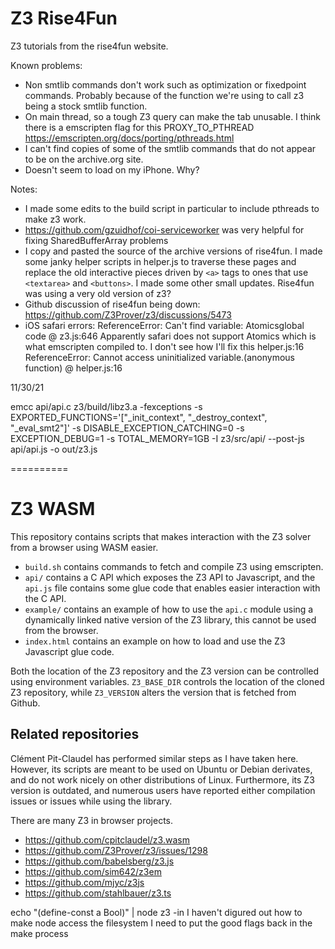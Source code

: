 # Z3 Rise4Fun

Z3 tutorials from the rise4fun website.

Known problems:
- Non smtlib commands don't work such as optimization or fixedpoint commands. Probably because of the function we're using to call z3 being a stock smtlib function.
- On main thread, so a tough Z3 query can make the tab unusable. I think there is a emscripten flag for this PROXY_TO_PTHREAD <https://emscripten.org/docs/porting/pthreads.html> 
- I can't find copies of some of the smtlib commands that do not appear to be on the archive.org site.
- Doesn't seem to load on my iPhone. Why?

Notes: 
- I made some edits to the build script in particular to include pthreads to make z3 work.
- https://github.com/gzuidhof/coi-serviceworker was very helpful for fixing SharedBufferArray problems
- I copy and pasted the source of the archive versions of rise4fun. I made some janky helper scripts in helper.js to traverse these pages and replace the old interactive pieces driven by `<a>` tags to ones that use `<textarea>` and `<buttons>`. I made some other small updates. Rise4fun was using a very old version of z3?
- Github discussion of rise4fun being down: <https://github.com/Z3Prover/z3/discussions/5473>
- iOS safari errors: ReferenceError: Can't find variable: Atomicsglobal code @ z3.js:646
  Apparently safari does not support Atomics which is what emscripten compiled to. I don't see how I'll fix this
   helper.js:16 ReferenceError: Cannot access uninitialized variable.(anonymous function) @ helper.js:16



11/30/21

emcc api/api.c z3/build/libz3.a -fexceptions -s EXPORTED_FUNCTIONS='["_init_context", "_destroy_context", "_eval_smt2"]' -s DISABLE_EXCEPTION_CATCHING=0 -s EXCEPTION_DEBUG=1 -s TOTAL_MEMORY=1GB -I z3/src/api/ --post-js api/api.js -o out/z3.js

==========

Z3 WASM
=========

This repository contains scripts that makes interaction
with the Z3 solver from a browser using WASM easier.

* `build.sh` contains commands to fetch and compile Z3 using emscripten.
* `api/` contains a C API which exposes the Z3 API to Javascript, and 
  the `api.js` file contains some glue code that enables easier interaction
  with the C API.
* `example/` contains an example of how to use the `api.c` module using a dynamically linked native version of the Z3 library, this cannot be used from the browser.
* `index.html` contains an example on how to load and use the Z3 Javascript glue code.

Both the location of the Z3 repository and the Z3 version can be controlled
using environment variables. `Z3_BASE_DIR` controls the location of the 
cloned Z3 repository, while `Z3_VERSION` alters the version that is 
fetched from Github.

## Related repositories

Clément Pit-Claudel has performed similar steps as I have taken here. 
However, its scripts are meant to be used on Ubuntu or Debian derivates, 
and do not work nicely on other distributions of Linux. Furthermore, its
Z3 version is outdated, and numerous users have reported either compilation
issues or issues while using the library.

There are many Z3 in browser projects.

- <https://github.com/cpitclaudel/z3.wasm>
- <https://github.com/Z3Prover/z3/issues/1298>
- <https://github.com/babelsberg/z3.js>
- <https://github.com/sim642/z3em>
- <https://github.com/mjyc/z3js>
- <https://github.com/stahlbauer/z3.ts>


echo "(define-const a Bool)" | node z3 -in
I haven't digured out how to make node access the filesystem
I need to put the good flags back in the make process